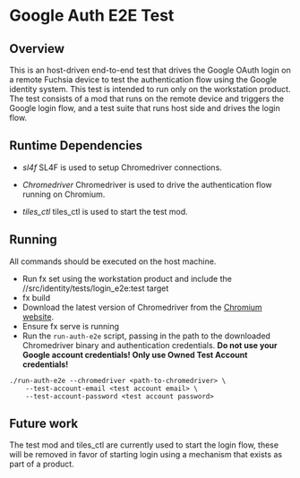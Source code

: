 # Google Auth E2E Test

## Overview

This is an host-driven end-to-end test that drives the Google OAuth login on a
remote Fuchsia device to test the authentication flow using the Google identity
system.  This test is intended to run only on the workstation product.  The
test consists of a mod that runs on the remote device and triggers the Google
login flow, and a test suite that runs host side and drives the login flow.

## Runtime Dependencies

  * *sl4f* SL4F is used to setup Chromedriver connections.

  * *Chromedriver* Chromedriver is used to drive the authentication flow
    running on Chromium.

  * *tiles_ctl* tiles_ctl is used to start the test mod.


## Running

All commands should be executed on the host machine.

* Run fx set using the workstation product and include the
//src/identity/tests/login_e2e:test target
* fx build
* Download the latest version of Chromedriver from the
[Chromium website](http://chromedriver.chromium.org/downloads).
* Ensure fx serve is running
* Run the `run-auth-e2e` script, passing in the path to the downloaded
Chromedriver binary and authentication credentials.  __Do not use your Google
account credentials!  Only use Owned Test Account credentials!__
```
./run-auth-e2e --chromedriver <path-to-chromedriver> \
    --test-account-email <test account email> \
    --test-account-password <test account password>
```

## Future work

The test mod and tiles_ctl are currently used to start the login flow, these
will be removed in favor of starting login using a mechanism that exists as
part of a product.

